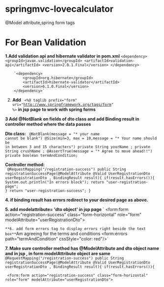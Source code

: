 # springmvc-lovecalculator
@Model attribute,spring form tags

# For Bean Validation

**1.Add validation api and hibernate validator in pom.xml**
	`<dependency>
			<groupId>javax.validation</groupId>
			<artifactId>validation-api</artifactId>
			<version>2.0.1.Final</version>
		</dependency>`
		
		
		`<dependency>
			<groupId>org.hibernate</groupId>
			<artifactId>hibernate-validator</artifactId>
			<version>6.1.0.Final</version>
		</dependency>`
		
		
2. **Add** <code> &lt;%@ taglib prefix="form" uri="http://www.springframework.org/tags/form" %&gt;</code> **in jsp page**
**to work with spring forms**



**3 Add @NotBlank on fields of dto class and add Binding result in controller method where the data passes** 


**Dto class:**
<code>
    @NotBlank(message = "* your name cannot be blank")
    @Size(min=3, max = 10,message = "* Your name should be in between 3 and 15 characters")
    private String yourName ;
    private String crushName ;
    @AssertTrue(message = "* Agree to move ahead!!")
    private boolean termAndCondition; </code>
    
    
 **Controller method:**   
 <code>
  @RequestMapping("/registration-success")
     public String registrationSuccessPage(@ModelAttribute @Valid UserRegistrationDto userRegistrationDto , BindingResult result){
         if(result.hasErrors()){
             System.out.println("In errors block");
             return "user-registration-page";
         }
         return "user-registration-success";
     }
 </code>
 
 
**4. if binding result has errors redirect to your desired page as above.**


**5. add modelattribute= 'dto object' in jsp page** 
`  <form:form action="registration-success" class="form-horizontal" role="form" modelAttribute="userRegistrationDto">


`
**6. add form errors tag to display errors right beside the text box**
  `<label for="termAndCondition">Am agreeing for the terms and conditions</label>
            <form:errors path="termAndCondition" cssStyle="color: red"/>`
	    
	    
**7. Make sure controller method has @ModelAttribute and dto object name and in jsp , in form modelAttribute object are same**
  ` @RequestMapping("/registration-success")
       public String registrationSuccessPage(@ModelAttribute @Valid UserRegistrationDto userRegistrationDto , BindingResult result){
           if(result.hasErrors()){`
  
`  <form:form action="registration-success" class="form-horizontal" role="form" modelAttribute="userRegistrationDto">
`
 
